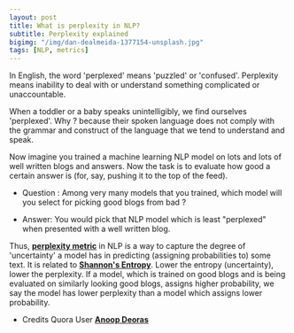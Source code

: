 ```yaml
---
layout: post
title: What is perplexity in NLP?
subtitle: Perplexity explained
bigimg: "/img/dan-dealmeida-1377154-unsplash.jpg"
tags: [NLP, metrics]
--- 
```



In English, the word 'perplexed' means 'puzzled' or 'confused'. 
Perplexity means inability to deal with or understand something complicated or unaccountable.

When a toddler or a baby speaks unintelligibly, we find ourselves 'perplexed'. 
Why ? because their spoken language does not comply with the grammar and construct of the language that we tend to understand and speak.

Now imagine you trained a machine learning NLP model on lots and lots of well written blogs and answers. 
Now the task is to evaluate how good a certain answer is (for, say, pushing it to the top of the feed). 

* Question : Among very many models that you trained, which model will you select for picking good blogs from bad ?

* Answer: You would pick that NLP model which is least "perplexed" when presented with a well written blog.

Thus, [**perplexity metric**](https://en.wikipedia.org/wiki/Perplexity) in NLP is a way to capture the degree of 'uncertainty' a model has in predicting (assigning probabilities to) some text. 
It is related to [**Shannon's Entropy**](https://en.wikipedia.org/wiki/Entropy_(information_theory)). 
Lower the entropy (uncertainty), lower the perplexity. 
If a model, which is trained on good blogs and is being evaluated on similarly looking good blogs, assigns higher probability, we say the model has lower perplexity than a model which assigns lower probability.

* Credits Quora User [**Anoop Deoras**](https://www.quora.com/profile/Anoop-Deoras)
